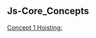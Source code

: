 ## Js-Core_Concepts

[Concept 1 Hoisting:](https://github.com/karankris/Js-Core_Concepts/blob/main/A)
